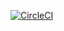 [![CircleCI](https://dl.circleci.com/status-badge/img/gh/the-stranded-alien/Testing_Java_With_JUnit-5/tree/main.svg?style=svg)](https://dl.circleci.com/status-badge/redirect/gh/the-stranded-alien/Testing_Java_With_JUnit-5/tree/main)